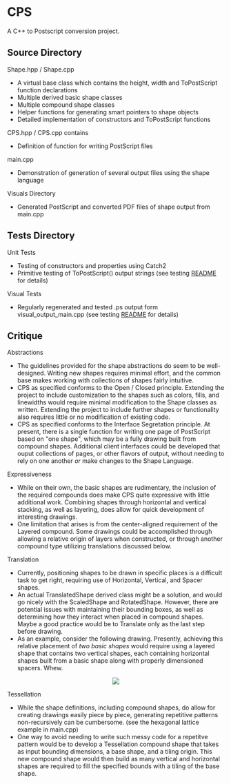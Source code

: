# CPS
A C++ to Postscript conversion project.

## Source Directory

Shape.hpp / Shape.cpp

  * A virtual base class which contains the height, width and ToPostScript function declarations
  * Multiple derived basic shape classes
  * Multiple compound shape classes
  * Helper functions for generating smart pointers to shape objects
  * Detailed implementation of constructors and ToPostScript functions

CPS.hpp / CPS.cpp contains

  * Definition of function for writing PostScript files

main.cpp

  * Demonstration of generation of several output files using the shape language

Visuals Directory

  * Generated PostScript and converted PDF files of shape output from main.cpp


## Tests Directory

Unit Tests

  * Testing of constructors and properties using Catch2
  * Primitive testing of ToPostScript() output strings (see testing [README](https://github.com/uaf372/CPS/tree/main/tests) for details)

Visual Tests

  * Regularly regenerated and tested .ps output form visual_output_main.cpp (see testing [README](https://github.com/uaf372/CPS/tree/main/tests) for details)


## Critique

Abstractions

  * The guidelines provided for the shape abstractions do seem to be well-designed. Writing new shapes requires minimal effort, and the common base makes working with collections of shapes fairly intuitive.
  * CPS as specified conforms to the Open / Closed principle. Extending the project to include customization to the shapes such as colors, fills, and linewidths would require minimal modification to the Shape classes as written. Extending the project to include further shapes or functionality also requires little or no modification of existing code.
  * CPS as specified conforms to the Interface Segretation principle. At present, there is a single function for writing one page of PostScript based on "one shape", which may be a fully drawing built from compound shapes. Additional client interfaces could be developed that ouput collections of pages, or other flavors of output, without needing to rely on one another *or* make changes to the Shape Language.

Expressiveness

  * While on their own, the basic shapes are rudimentary, the inclusion of the required compounds does make CPS quite expressive with little additional work. Combining shapes through horizontal and vertical stacking, as well as layering, does allow for quick development of interesting drawings.  
  * One limitation that arises is from the center-aligned requirement of the Layered compound. Some drawings could be accomplished through allowing a relative origin of layers when constructed, or through another compound type utilizing translations discussed below.

Translation

  * Currently, positioning shapes to be drawn in specific places is a difficult task to get right, requiring use of Horizontal, Vertical, and Spacer shapes.
  * An actual TranslatedShape derived class might be a solution, and would go nicely with the ScaledShape and RotatedShape. However, there are potential issues
    with maintaining their bounding boxes, as well as determining how they interact when placed in compound shapes. Maybe a good practice would be to Translate 
    only as the last step before drawing.
  * As an example, consider the following drawing. Presently, achieving this relative placement of *two basic shapes* would require using a layered shape that contains two vertical shapes, each containing horizontal shapes built from a basic shape along with properly dimensioned spacers. Whew.

<p align="center"><img src="https://github.com/uaf372/CPS/blob/main/limitation-example.png"></p>
    
 Tessellation
 
 * While the shape definitions, including compound shapes, do allow for creating drawings easily piece by piece, generating repetitive patterns non-recursively can be cumbersome. (see the hexagonal lattice example in main.cpp)
 * One way to avoid needing to write such messy code for a repetitve pattern would be to develop a Tessellation compound shape that takes as input bounding dimensions, a base shape, and a tiling origin. This new compound shape would then build as many vertical and horizontal shapes are required to fill the specified bounds with a tiling of the base shape.
